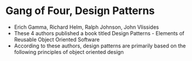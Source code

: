 # Gang of Four, Design Patterns

- Erich Gamma, Richard Helm, Ralph Johnson, John Vlissides 
- These 4 authors published a book titled Design Patterns - Elements of Reusable Object Oriented Software
- According to these authors, design patterns are primarily based on the following principles of object oriented design